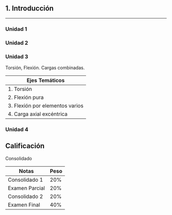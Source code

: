 ## **1. Introducción**
---

### **Unidad 1**

### **Unidad 2**

### **Unidad 3**
Torsión, Flexión. Cargas combinadas.

|Ejes Temáticos|
|-|
|1. Torsión|
|2. Flexión pura|
|3. Flexión por elementos varios|
|4. Carga axial excéntrica|

### **Unidad 4**


## **Calificación**
Consolidado

|Notas|Peso|
|-|-|
|Consolidado 1|20%|
|Examen Parcial|20%|
|Consolidado 2|20%|
|Examen Final|40%|